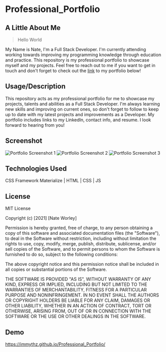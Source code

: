 # Professional_Portfolio

## A Little About Me
> Hello World

My Name is Nate, I'm a Full Stack Developer. I'm currently attending working towards improving my programming knowledge through education and practice. This repository is my professional portfolio to showcase myself and my projects. Feel free to reach out to me if you want to get in touch and don't forget to check out the <a href="#link">link</a> to my portfolio below!

## Usage/Description
This repository acts as my professional portfolio for me to showcase my projects, talents and abilities as a Full Stack Developer. I'm always learning new skills and improving on current ones, so don't forget to follow to keep up to date with my latest projects and improvements as a Developer. My portfolio includes links to my LinkedIn, contact info, and resume. I look forward to hearing from you!

## Screenshot
<img src='../../images/portfolio_screenshot_1.png' alt='Portfolio Screenshot 1'>
<img src='docs\assets\images\portfolio_screenshot_2.png' alt='Portfolio Screenshot 2'>
<img src='docs\assets\images\portfolio_screenshot_3.png' alt='Portfolio Screenshot 3'>

## Technologies Used
CSS Framework Materialize | HTML | CSS | JS

## License
MIT License

Copyright (c) [2021] [Nate Worley]

Permission is hereby granted, free of charge, to any person obtaining a copy of this software and associated documentation files (the "Software"), to deal in the Software without restriction, including without limitation the rights to use, copy, modify, merge, publish, distribute, sublicense, and/or sell copies of the Software, and to permit persons to whom the Software is furnished to do so, subject to the following conditions:

The above copyright notice and this permission notice shall be included in all copies or substantial portions of the Software.

THE SOFTWARE IS PROVIDED "AS IS", WITHOUT WARRANTY OF ANY KIND, EXPRESS OR IMPLIED, INCLUDING BUT NOT LIMITED TO THE WARRANTIES OF MERCHANTABILITY, FITNESS FOR A PARTICULAR PURPOSE AND NONINFRINGEMENT. IN NO EVENT SHALL THE AUTHORS OR COPYRIGHT HOLDERS BE LIABLE FOR ANY CLAIM, DAMAGES OR OTHER LIABILITY, WHETHER IN AN ACTION OF CONTRACT, TORT OR OTHERWISE, ARISING FROM, OUT OF OR IN CONNECTION WITH THE SOFTWARE OR THE USE OR OTHER DEALINGS IN THE SOFTWARE.

## Demo
<a id="link" href="https://immythz.github.io/Professional_Portfolio/">https://immythz.github.io/Professional_Portfolio/</a>

